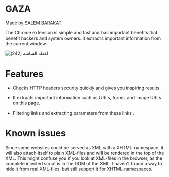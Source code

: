 # GAZA

Made by [SALEM BARAKAT](https://hackerone.com/salimbarakat?type=user). 

The Chrome extension is simple and fast and has important benefits that benefit hackers and system owners. It extracts important information from the current window.

![‏‏لقطة الشاشة (242)](https://github.com/salimbarakat2/GAZA/assets/30748913/e8bfc0bb-6ba4-46b5-8ea8-90c5b325cbf7)

# Features

* Checks  HTTP headers security  quickly and gives you inspiring results.

* It extracts important information such as URLs, forms, and image URLs on this page.

* Filtering links and extracting parameters from these links .




# Known issues

Since some websites could be served as XML with a XHTML-namespace, it will also attach itself to plain XML-files and will be rendered in the top of the XML. This might confuse you if you look at XML-files in the browser, as the complete injected script is in the DOM of the XML. I haven't found a way to hide it from real XML-files, but still support it for XHTML-namespaces.

